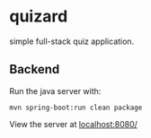 # quizard
simple full-stack quiz application.

## Backend
Run the java server with:

    mvn spring-boot:run clean package

View the server at [localhost:8080/](http://localhost:8080)